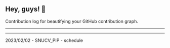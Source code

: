 ## Hey, guys! 👋

Contribution log for beautifying your GitHub contribution graph.

---



---

2023/02/02 - SNUCV_PIP - schedule